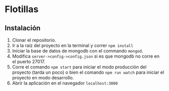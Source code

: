 # Flotillas
## Instalación

 1. Clonar el repositorio.
 2. Ir a la raíz del proyecto en la terminal y correr `npm install`
 3. Iniciar la base de datos de mongodb con el commando `mongod`.
 4. Modifica `server->config->config.json` si es que mongodb no corre en el puerto 27017.
 6. Corre el comando `npm start` para iniciar el modo producción del proyecto (tarda un poco) o bien el comando `npm run watch` para iniciar el proyecto en modo desarrollo.
 7. Abrir la aplicación en el navegador `localhost:3000`
